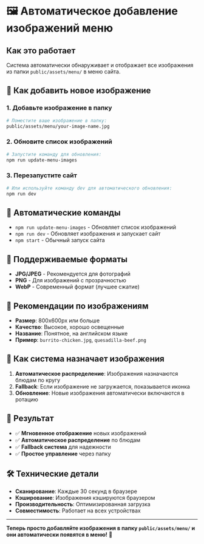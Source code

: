 # 🖼️ Автоматическое добавление изображений меню

## Как это работает

Система автоматически обнаруживает и отображает все изображения из папки `public/assets/menu/` в меню сайта.

## 📁 Как добавить новое изображение

### 1. Добавьте изображение в папку
```bash
# Поместите ваше изображение в папку:
public/assets/menu/your-image-name.jpg
```

### 2. Обновите список изображений
```bash
# Запустите команду для обновления:
npm run update-menu-images
```

### 3. Перезапустите сайт
```bash
# Или используйте команду dev для автоматического обновления:
npm run dev
```

## 🚀 Автоматические команды

- `npm run update-menu-images` - Обновляет список изображений
- `npm run dev` - Обновляет изображения и запускает сайт
- `npm start` - Обычный запуск сайта

## 📸 Поддерживаемые форматы

- **JPG/JPEG** - Рекомендуется для фотографий
- **PNG** - Для изображений с прозрачностью
- **WebP** - Современный формат (лучшее сжатие)

## 🎯 Рекомендации по изображениям

- **Размер**: 800x600px или больше
- **Качество**: Высокое, хорошо освещенные
- **Название**: Понятное, на английском языке
- **Пример**: `burrito-chicken.jpg`, `quesadilla-beef.png`

## 🔄 Как система назначает изображения

1. **Автоматическое распределение**: Изображения назначаются блюдам по кругу
2. **Fallback**: Если изображение не загружается, показывается иконка
3. **Обновление**: Новые изображения автоматически включаются в ротацию

## 📱 Результат

- ✅ **Мгновенное отображение** новых изображений
- ✅ **Автоматическое распределение** по блюдам
- ✅ **Fallback система** для надежности
- ✅ **Простое управление** через папку

## 🛠️ Технические детали

- **Сканирование**: Каждые 30 секунд в браузере
- **Кэширование**: Изображения кэшируются браузером
- **Производительность**: Оптимизированная загрузка
- **Совместимость**: Работает на всех устройствах

---

**Теперь просто добавляйте изображения в папку `public/assets/menu/` и они автоматически появятся в меню!** 🎉
